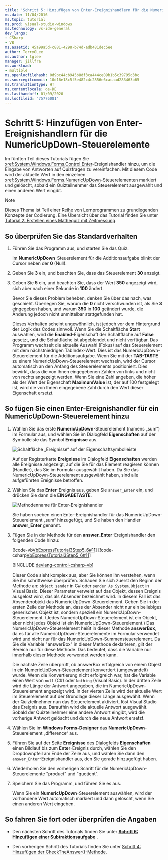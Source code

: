 ```yaml
---
title: 'Schritt 5: Hinzufügen von Enter-Ereignishandlern für die NumericUpDown-Steuerelemente'
ms.date: 11/04/2016
ms.topic: tutorial
ms.prod: visual-studio-windows
ms.technology: vs-ide-general
dev_langs:
- CSharp
- VB
ms.assetid: 45a99a5d-c881-4298-b74d-adb481dec5ee
author: TerryGLee
ms.author: tglee
manager: jillfra
ms.workload:
- multiple
ms.openlocfilehash: 0d9bc44cb945b8df3ca444ce09b1b5c39795d3bc
ms.sourcegitcommit: 10d16e18c5f5e482c4c2856e6cacaad283463b65
ms.translationtype: HT
ms.contentlocale: de-DE
ms.lasthandoff: 01/09/2020
ms.locfileid: "75776081"
---
```

# <a name="step-5-add-enter-event-handlers-for-the-numericupdown-controls"></a>Schritt 5: Hinzufügen von Enter-Ereignishandlern für die NumericUpDown-Steuerelemente

Im fünften Teil dieses Tutorials fügen Sie <xref:System.Windows.Forms.Control.Enter>-Ereignishandler hinzu, um die Eingabe von Antworten auf Quizfragen zu vereinfachen. Mit diesem Code wird der aktuelle Wert in den einzelnen <xref:System.Windows.Forms.NumericUpDown>-Steuerelementen markiert und gelöscht, sobald ein Quizteilnehmer das Steuerelement ausgewählt und einen anderen Wert eingibt.

> [!NOTE]
> Dieses Thema ist Teil einer Reihe von Lernprogrammen zu grundlegenden Konzepte der Codierung. Eine Übersicht über das Tutorial finden Sie unter [Tutorial 2: Erstellen eines Mathequiz mit Zeitmessung](../ide/tutorial-2-create-a-timed-math-quiz.md).

## <a name="to-verify-the-default-behavior"></a>So überprüfen Sie das Standardverhalten

1. Führen Sie das Programm aus, und starten Sie das Quiz.

     Im **NumericUpDown**-Steuerelement für die Additionsaufgabe blinkt der Cursor neben der **0** (Null).

2. Geben Sie **3** ein, und beachten Sie, dass das Steuerelement **30** anzeigt.

3. Geben Sie **5** ein, und beachten Sie, dass der Wert **350** angezeigt wird, sich aber nach einer Sekunde in **100** ändert.

     Bevor Sie dieses Problem beheben, denken Sie über das nach, was geschieht. Überlegen Sie, warum die **0** nicht verschwunden ist, als Sie **3** eingegeben haben, und warum **350** in **100** geändert wurde, die Änderung jedoch nicht unmittelbar stattgefunden hat.

     Dieses Verhalten scheint ungewöhnlich, ist jedoch vor dem Hintergrund der Logik des Codes sinnvoll. Wenn Sie die Schaltfläche **Start** auswählen, wird die **Enabled**-Eigenschaft der Schaltfläche auf **False** gesetzt, und die Schaltfläche ist abgeblendet und nicht verfügbar. Das Programm wechselt die aktuelle Auswahl (Fokus) auf das Steuerelement mit dem nächstniedrigen TabIndex-Wert. Dies ist das NumericUpDown-Steuerelement für die Additionsaufgabe. Wenn Sie mit der **TAB-TASTE** zu einem NumericUpDown-Steuerelement wechseln, wird der Cursor automatisch an den Anfang des Steuerelements positioniert. Dies bewirkt, dass die von Ihnen eingegebenen Zahlen von links und nicht von rechts angezeigt werden. Wenn Sie eine Zahl angeben, die höher als der Wert der Eigenschaft **MaximumValue** ist, der auf 100 festgelegt ist, wird die von Ihnen eingegebene Zahl durch den Wert dieser Eigenschaft ersetzt.

## <a name="to-add-an-enter-event-handler-for-a-numericupdown-control"></a>So fügen Sie einen Enter-Ereignishandler für ein NumericUpDown-Steuerelement hinzu

1. Wählen Sie das erste **NumericUpDown**-Steuerelement (namens „sum“) im Formular aus, und wählen Sie im Dialogfeld **Eigenschaften** auf der Symbolleiste das Symbol **Ereignisse** aus.

   ![Schaltfläche „Ereignisse“ auf der Eigenschaftsymbolleiste](media/control-properties-events.png)

   Auf der Registerkarte **Ereignisse** im Dialogfeld **Eigenschaften** werden alle Ereignisse angezeigt, auf die Sie für das Element reagieren können (Handler), das Sie im Formular ausgewählt haben. Da Sie das NumericUpDown-Steuerelement ausgewählt haben, sind alle aufgeführten Ereignisse betroffen.

2. Wählen Sie das **Enter**-Ereignis aus, geben Sie `answer_Enter` ein, und drücken Sie dann die **EINGABETASTE**.

   ![Methodenname für Enter-Ereignishandler](media/enter-event.png)

   Sie haben soeben einen Enter-Ereignishandler für das NumericUpDown-Steuerelement „sum“ hinzugefügt, und Sie haben den Handler **answer_Enter** genannt.

3. Fügen Sie in der Methode für den **answer_Enter**-Ereignishandler den folgenden Code hinzu:

     [!code-vb[VbExpressTutorial3Step5_6#11](../ide/codesnippet/VisualBasic/step-5-add-enter-event-handlers-for-the-numericupdown-controls_1.vb)]
     [!code-csharp[VbExpressTutorial3Step5_6#11](../ide/codesnippet/CSharp/step-5-add-enter-event-handlers-for-the-numericupdown-controls_1.cs)]

     [!INCLUDE [devlang-control-csharp-vb](./includes/devlang-control-csharp-vb.md)]

     Dieser Code sieht komplex aus, aber Sie können ihn verstehen, wenn Sie ihn schrittweise überprüfen. Schauen Sie sich zuerst den Beginn der Methode an: `object sender` in C# oder `sender As System.Object` in Visual Basic. Dieser Parameter verweist auf das Objekt, dessen Ereignis ausgelöst wird, das als Absender bezeichnet wird. In diesem Fall ist das Absenderobjekt das NumericUpDown-Steuerelement. Geben Sie in der ersten Zeile der Methode an, dass der Absender nicht nur ein beliebiges generisches Objekt ist, sondern speziell ein NumericUpDown-Steuerelement. (Jedes NumericUpDown-Steuerelement ist ein Objekt, aber nicht jedes Objekt ist ein NumericUpDown-Steuerelement.) Das NumericUpDown-Steuerelement heißt in dieser Methode **answerBox**, da es für alle NumericUpDown-Steuerelemente im Formular verwendet wird und nicht nur für das NumericUpDown-Summensteuerelement. Da Sie die Variable "answerBox" in dieser Methode deklarieren, gilt der Bereich nur für diese Methode. Das bedeutet, dass die Variable nur innerhalb dieser Methode verwendet werden kann.

     Die nächste Zeile überprüft, ob answerBox erfolgreich von einem Objekt in ein NumericUpDown-Steuerelement konvertiert (umgewandelt) wurde. Wenn die Konvertierung nicht erfolgreich war, hat die Variable einen Wert von `null` (C#) oder `Nothing` (Visual Basic). In der dritten Zeile wird die Länge der Antwort angegeben, die im NumericUpDown-Steuerelement angezeigt wird. In der vierten Zeile wird der aktuelle Wert im Steuerelement auf der Grundlage dieser Länge ausgewählt. Wenn der Quizteilnehmer nun das Steuerelement aktiviert, löst Visual Studio das Ereignis aus. Daraufhin wird die aktuelle Antwort ausgewählt. Sobald der Quizteilnehmer eine andere Antwort eingibt, wird die vorherige Antwort gelöscht und durch die neue Antwort ersetzt.

4. Wählen Sie im **Windows Forms-Designer** das **NumericUpDown**-Steuerelement „difference“ aus.

5. Führen Sie auf der Seite **Ereignisse** des Dialogfelds **Eigenschaften** einen Bildlauf bis zum **Enter**-Ereignis durch, wählen Sie den Dropdownpfeil am Ende der Zeile aus, und wählen Sie dann den `answer_Enter`-Ereignishandler aus, den Sie gerade hinzugefügt haben.

6. Wiederholen Sie den vorherigen Schritt für die NumericUpDown-Steuerelemente "product" und "quotient".

7. Speichern Sie das Programm, und führen Sie es aus.

     Wenn Sie ein **NumericUpDown**-Steuerelement auswählen, wird der vorhandene Wert automatisch markiert und dann gelöscht, wenn Sie einen anderen Wert eingeben.

## <a name="to-continue-or-review"></a>So fahren Sie fort oder überprüfen die Angaben

- Den nächsten Schritt des Tutorials finden Sie unter **[Schritt 6: Hinzufügen einer Subtraktionsaufgabe](../ide/step-6-add-a-subtraction-problem.md)** .

- Den vorherigen Schritt des Tutorials finden Sie unter [Schritt 4: Hinzufügen der CheckTheAnswer()-Methode](../ide/step-4-add-the-checktheanswer-parens-method.md).
